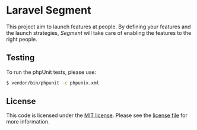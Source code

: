 # Laravel Segment

This project aim to launch features at people. By defining your features and the launch strategies, *Segment* will take care of enabling the features to the right people. 

## Testing

To run the phpUnit tests, please use:

``` bash
$ vendor/bin/phpunit -c phpunix.xml
```

## License

This code is licensed under the [MIT license](http://choosealicense.com/licenses/mit/). Please see the [license file](LICENSE) for more information.

